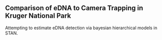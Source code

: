 ## Comparison of eDNA to Camera Trapping in Kruger National Park

Attempting to estimate eDNA detection via bayesian hierarchical models in STAN.

